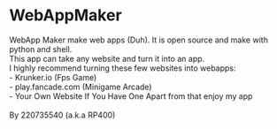# WebAppMaker
WebApp Maker make web apps (Duh). It is open source and make with python and shell.</br> This app can take any website and turn it into an app.</br> I highly recommend turning these few websites into webapps:</br> - Krunker.io (Fps Game)</br> - play.fancade.com (Minigame Arcade)</br> - Your Own Website If You Have One Apart from that enjoy my app</br></br>  By 220735540 (a.k.a RP400)
